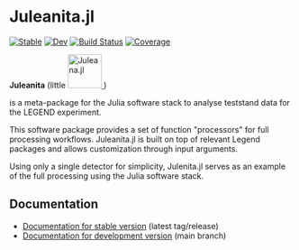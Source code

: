 # Juleanita.jl 
[![Stable](https://img.shields.io/badge/docs-stable-blue.svg)](https://legend-exp.github.io/Juleanita.jl/stable/)
[![Dev](https://img.shields.io/badge/docs-dev-blue.svg)](https://legend-exp.github.io/Juleanita.jl/dev/)
[![Build Status](https://github.com/legend-exp/Juleanita.jl/actions/workflows/CI.yml/badge.svg?branch=main)](https://github.com/legend-exp/Juleanita.jl/actions/workflows/CI.yml?query=branch%3Amain)
[![Coverage](https://codecov.io/gh/legend-exp/Juleanita.jl/branch/main/graph/badge.svg)](https://codecov.io/gh/legend-exp/Juleanita.jl)

**Juleanita**  (little <a href="https://github.com/legend-exp/Juleana.jl/tree/main">
  <img src="https://raw.githubusercontent.com/legend-exp/Juleana.jl/main/docs/src/assets/logo.svg" alt="Juleana.jl" width="60">
</a> )

  is a meta-package for the Julia software stack to analyse teststand data for the LEGEND experiment.

This software package provides a set of function "processors" for full processing workflows. Juleanita.jl is built on top of relevant Legend packages and allows customization through input arguments. 

Using only a single detector for simplicity, Julenita.jl serves as an example of the full processing using the Julia software stack.

## Documentation
* [Documentation for stable version](https://legend-exp.github.io/Juleanita.jl/stable/) (latest tag/release)
* [Documentation for development version](https://legend-exp.github.io/Juleanita.jl/dev/) (main branch)
